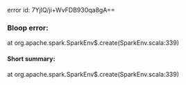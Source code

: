 error id: 7YjIQ/ji+WvFDB930qa8gA==
### Bloop error:

at org.apache.spark.SparkEnv$.create(SparkEnv.scala:339)
#### Short summary: 

at org.apache.spark.SparkEnv$.create(SparkEnv.scala:339)